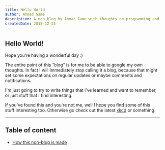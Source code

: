 ```yaml
---
title: Hello World
author: Ahmad Game
description: A non-blog by Ahmad Game with thoughts on programming and other things I find interesting
createdDate: 2018-12-25
...
```


## Hello World!

Hope you're having a wonderful day :)  

The entire point of this "blog" is for me to be able to google my own thoughts. In fact I will immediately stop calling it a blog, because that might set some expectations on regular updates or maybe comments and notifications.

I'm just going to try to write things that I've learned and want to remember, or just stuff that I find interesting.

If you've found this and you're not me, well I hope you find some of this stuff interesting too.
Otherwise go check out the latest [xkcd](https://xkcd.com) or something.

---

## Table of content
- [How this non-blog is made](/blog/mdblog.html)
